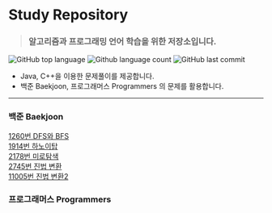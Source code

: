 # Study Repository
> ### 알고리즘과 프로그래밍 언어 학습을 위한 저장소입니다.
![GitHub top language](https://img.shields.io/github/languages/top/lm040466/1day1commit.svg?color=darkgreen&logo=java)  ![Github language count](https://img.shields.io/github/languages/count/lm040466/1day1commit.svg?) ![GitHub last commit](https://img.shields.io/github/last-commit/lm040466/1day1commit.svg?color=cc33ff) 
* Java, C++을 이용한 문제풀이를 제공합니다.
* 백준 Baekjoon, 프로그래머스 Programmers 의 문제를 활용합니다.
***
### 백준 Baekjoon
[1260번 DFS와 BFS](https://github.com/lm040466/1day1commit/tree/master/Baekjoon/No1260)  
[1914번 하노이탑](https://github.com/lm040466/1day1commit/tree/master/Baekjoon/No1914)  
[2178번 미로탐색](https://github.com/lm040466/1day1commit/tree/master/Baekjoon/No2178)  
[2745번 진법 변환](https://github.com/lm040466/1day1commit/tree/master/Baekjoon/No2745)  
[11005번 진법 변환2](https://github.com/lm040466/1day1commit/tree/master/Baekjoon/No11005)  
### 프로그래머스 Programmers